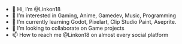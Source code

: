- 👋 Hi, I’m @Linkon18
- 👀 I’m interested in Gaming, Anime, Gamedev, Music, Programming
- 🌱 I’m currently learning Godot, Pixelart, Clip Studio Paint, Aseprite.
- 💞️ I’m looking to collaborate on Game projects
- 📫 How to reach me @Linkon18 on almost every social platform

<!---
Linkon18/Linkon18 is a ✨ special ✨ repository because its `README.md` (this file) appears on your GitHub profile.
You can click the Preview link to take a look at your changes.
--->

